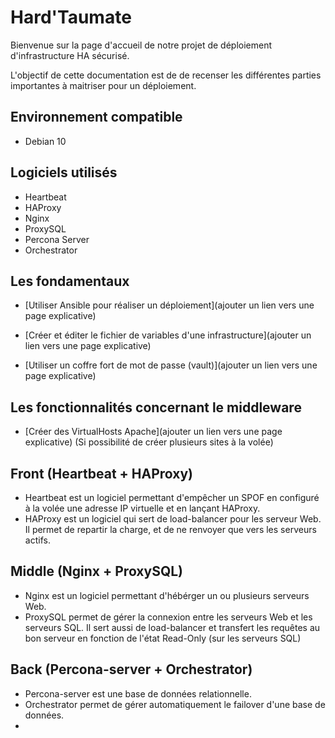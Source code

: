 # Hard'Taumate

Bienvenue sur la page d'accueil de notre projet de déploiement d'infrastructure HA sécurisé.

L'objectif de cette documentation est de de recenser les différentes parties importantes à maitriser pour un déploiement.

## Environnement compatible

  * Debian 10

## Logiciels utilisés

  * Heartbeat
  * HAProxy
  * Nginx
  * ProxySQL
  * Percona Server
  * Orchestrator


## Les fondamentaux

  * [Utiliser Ansible pour réaliser un déploiement](ajouter un lien vers une page explicative)

  * [Créer et éditer le fichier de variables d'une infrastructure](ajouter un lien vers une page explicative)

  * [Utiliser un coffre fort de mot de passe (vault)](ajouter un lien vers une page explicative)


## Les fonctionnalités concernant le middleware 

  * [Créer des VirtualHosts Apache](ajouter un lien vers une page explicative) (Si possibilité de créer plusieurs sites à la volée)

## Front (Heartbeat + HAProxy)
  
  * Heartbeat est un logiciel permettant d'empêcher un SPOF en configuré à la volée une adresse IP virtuelle et en lançant HAProxy.
  * HAProxy est un logiciel qui sert de load-balancer pour les serveur Web. Il permet de repartir la charge, et de ne renvoyer que vers les serveurs actifs.

## Middle (Nginx + ProxySQL)

  * Nginx est un logiciel permettant d'hébérger un ou plusieurs serveurs Web.
  * ProxySQL permet de gérer la connexion entre les serveurs Web et les serveurs SQL. Il sert aussi de load-balancer et transfert les requêtes au bon serveur en fonction de l'état Read-Only (sur les serveurs SQL)

## Back (Percona-server + Orchestrator)

  * Percona-server est une base de données relationnelle.
  * Orchestrator permet de gérer automatiquement le failover d'une base de données.
  * 
